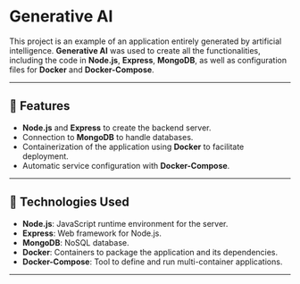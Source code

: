 # Generative AI

This project is an example of an application entirely generated by artificial intelligence. **Generative AI** was used to create all the functionalities, including the code in **Node.js**, **Express**, **MongoDB**, as well as configuration files for **Docker** and **Docker-Compose**.

---

## 🚀 Features

- **Node.js** and **Express** to create the backend server.
- Connection to **MongoDB** to handle databases.
- Containerization of the application using **Docker** to facilitate deployment.
- Automatic service configuration with **Docker-Compose**.

---

## 🔧 Technologies Used

- **Node.js**: JavaScript runtime environment for the server.
- **Express**: Web framework for Node.js.
- **MongoDB**: NoSQL database.
- **Docker**: Containers to package the application and its dependencies.
- **Docker-Compose**: Tool to define and run multi-container applications.

---

